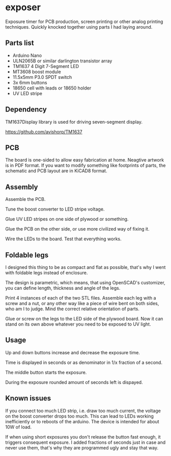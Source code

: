 # exposer
Exposure timer for PCB production, screen printing or other analog printing techniques. Quickly knocked together using parts I had laying around.

## Parts list
- Arduino Nano
- ULN2065B or similar darlington transistor array
- TM1637 4 Digit 7-Segment LED
- MT3608 boost module
- 11.5x5mm P3.0 SPDT switch
- 3x 6mm buttons
- 18650 cell with leads or 18650 holder
- UV LED stripe

## Dependency
TM1637Display library is used for driving seven-segment display.

https://github.com/avishorp/TM1637

## PCB
The board is one-sided to allow easy fabrication at home. Neagtive artwork is in PDF format. If you want to modify something like footprints of parts, the schematic and PCB layout are in KiCAD8 format. 

## Assembly
Assemble the PCB.

Tune the boost converter to LED stripe voltage.

Glue UV LED stripes on one side of plywood or something.

Glue the PCB on the other side, or use more civilized way of fixing it.

Wire the LEDs to the board. Test that everything works.

## Foldable legs
I designed this thing to be as compact and flat as possible, that's why I went with foldable legs instead of enclosure.

The design is parametric, which means, that using OpenSCAD's customizer, you can define length, thickness and angle of the legs.

Print 4 instances of each of the two STL files. Assemble each leg with a screw and a nut, or any other way like a piece of wire bent on both sides, who am I to judge. Mind the correct relative orientation of parts.

Glue or screw on the legs to the LED side of the plywood board. Now it can stand on its own above whatever you need to be exposed to UV light.

## Usage
Up and down buttons increase and decrease the exposure time.

Time is displayed in seconds or as denominator in 1/x fraction of a second.

The middle button starts the exposure.

During the exposure rounded amount of seconds left is dispayed.

## Known issues
If you connect too much LED strip, i.e. draw too much current, the voltage on the boost converter drops too much. This can lead to LEDs working inefficiently or to reboots of the arduino. The device is intended for about 10W of load.

If when using short exposures you don't release the button fast enough, it triggers consequent exposure. I added fractions of seconds just in case and never use them, that's why they are programmed ugly and stay that way.